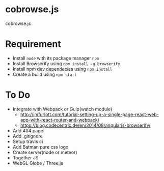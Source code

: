 # cobrowse.js
cobrowse.js


# Requirement
  - Install `node` with its package manager `npm`
  - Install Browserify using `npm install -g browserify`
  - Install npm dev dependecies using `npm install`
  - Create a build using `npm start`


# To Do
  - Integrate with Webpack or Gulp(watch module)
    - http://jmfurlott.com/tutorial-setting-up-a-single-page-react-web-app-with-react-router-and-webpack/
    - https://blog.codecentric.de/en/2014/08/angularjs-browserify/
  - Add 404 page
  - Add .gitignore
  - Setup travis ci
  - Add Batman pure css logo
  - Create server(node or meteor)
  - Together JS
  - WebGL Globe / Three.js

